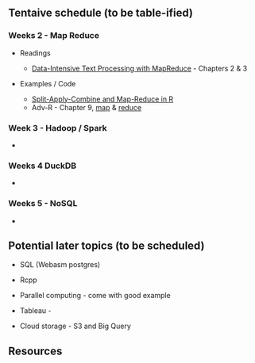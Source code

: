 ## Tentaive schedule (to be table-ified)

### Weeks 2 - Map Reduce

* Readings
  - [Data-Intensive Text Processing
with MapReduce](http://lintool.github.io/MapReduceAlgorithms/ed1n.html) - Chapters 2 & 3

* Examples / Code
  - [Split-Apply-Combine and Map-Reduce in R](https://burtmonroe.github.io/SoDA501/Materials/SplitApplyCombine_R/)
  - Adv-R - Chapter 9, [map](https://adv-r.hadley.nz/functionals.html#map) & [reduce](https://adv-r.hadley.nz/functionals.html#reduce)

### Week 3 - Hadoop / Spark

* 

### Weeks 4 DuckDB

* 

### Weeks 5 - NoSQL

* 


## Potential later topics (to be scheduled)

* SQL (Webasm postgres)

* Rcpp 

* Parallel computing - come with good example 

* Tableau - 

* Cloud storage - S3 and Big Query 



 

## Resources


